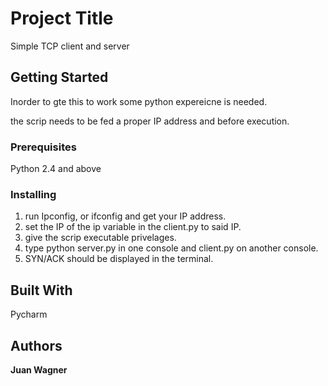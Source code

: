 # Project Title

Simple TCP client and server 

## Getting Started

Inorder to gte this to work some python expereicne is needed. 

the scrip needs to be fed a proper IP address and before execution.

### Prerequisites

Python 2.4 and above

### Installing
1. run Ipconfig, or ifconfig and get your IP address.
2. set the IP of the ip variable in the client.py to said IP.
3. give the scrip executable privelages.
4. type python server.py in one console and client.py on another console.
5. SYN/ACK should be displayed in the terminal.

## Built With

Pycharm

## Authors

**Juan Wagner** 

